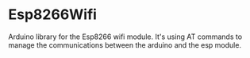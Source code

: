 # Esp8266Wifi
Arduino library for the Esp8266 wifi module. It's using AT commands to manage the communications between the arduino and the esp module.
